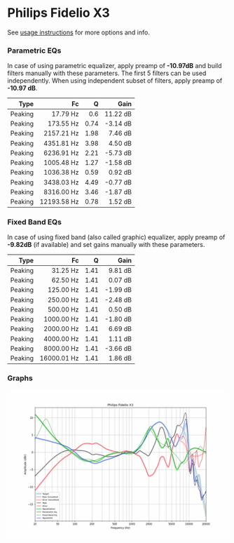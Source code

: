 # Philips Fidelio X3
See [usage instructions](https://github.com/jaakkopasanen/AutoEq#usage) for more options and info.

### Parametric EQs
In case of using parametric equalizer, apply preamp of **-10.97dB** and build filters manually
with these parameters. The first 5 filters can be used independently.
When using independent subset of filters, apply preamp of **-10.97 dB**.

| Type    | Fc          |    Q | Gain     |
|--------:|------------:|-----:|---------:|
| Peaking | 17.79 Hz    | 0.6  | 11.22 dB |
| Peaking | 173.55 Hz   | 0.74 | -3.14 dB |
| Peaking | 2157.21 Hz  | 1.98 | 7.46 dB  |
| Peaking | 4351.81 Hz  | 3.98 | 4.50 dB  |
| Peaking | 6236.91 Hz  | 2.21 | -5.73 dB |
| Peaking | 1005.48 Hz  | 1.27 | -1.58 dB |
| Peaking | 1036.38 Hz  | 0.59 | 0.92 dB  |
| Peaking | 3438.03 Hz  | 4.49 | -0.77 dB |
| Peaking | 8316.00 Hz  | 3.46 | -1.87 dB |
| Peaking | 12193.58 Hz | 0.78 | 1.52 dB  |

### Fixed Band EQs
In case of using fixed band (also called graphic) equalizer, apply preamp of **-9.82dB**
(if available) and set gains manually with these parameters.

| Type    | Fc          |    Q | Gain     |
|--------:|------------:|-----:|---------:|
| Peaking | 31.25 Hz    | 1.41 | 9.81 dB  |
| Peaking | 62.50 Hz    | 1.41 | 0.07 dB  |
| Peaking | 125.00 Hz   | 1.41 | -1.99 dB |
| Peaking | 250.00 Hz   | 1.41 | -2.48 dB |
| Peaking | 500.00 Hz   | 1.41 | 0.50 dB  |
| Peaking | 1000.00 Hz  | 1.41 | -1.80 dB |
| Peaking | 2000.00 Hz  | 1.41 | 6.69 dB  |
| Peaking | 4000.00 Hz  | 1.41 | 1.11 dB  |
| Peaking | 8000.00 Hz  | 1.41 | -3.66 dB |
| Peaking | 16000.01 Hz | 1.41 | 1.86 dB  |

### Graphs
![](./Philips%20Fidelio%20X3.png)